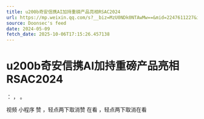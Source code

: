 ```yaml
---
title: u200b奇安信携AI加持重磅产品亮相RSAC2024
url: https://mp.weixin.qq.com/s?__biz=MzU0NDk0NTAwMw==&mid=2247611227&idx=1&sn=79c6bf93964b3883c1da74c5374cbc3f
source: Doonsec's feed
date: 2024-05-09
fetch_date: 2025-10-06T17:15:26.457138
---
```


# u200b奇安信携AI加持重磅产品亮相RSAC2024

：
，
。

视频
小程序
赞
，轻点两下取消赞
在看
，轻点两下取消在看